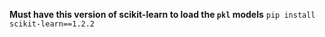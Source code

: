 **Must have this version of scikit-learn to load the `pkl` models**
 `pip install scikit-learn==1.2.2`
